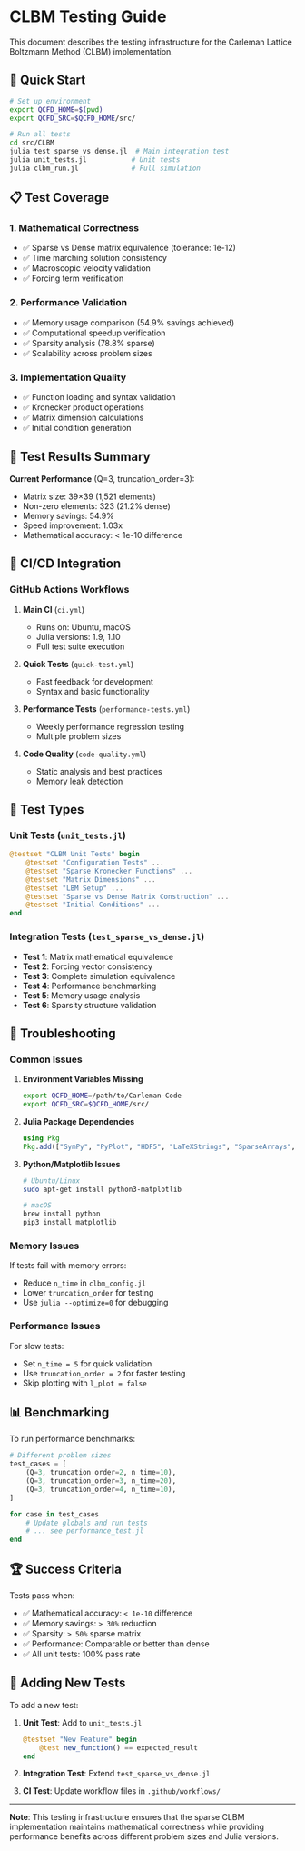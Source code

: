 # CLBM Testing Guide

This document describes the testing infrastructure for the Carleman Lattice Boltzmann Method (CLBM) implementation.

## 🚀 Quick Start

```bash
# Set up environment
export QCFD_HOME=$(pwd)
export QCFD_SRC=$QCFD_HOME/src/

# Run all tests
cd src/CLBM
julia test_sparse_vs_dense.jl  # Main integration test
julia unit_tests.jl           # Unit tests
julia clbm_run.jl             # Full simulation
```

## 📋 Test Coverage

### 1. **Mathematical Correctness**
- ✅ Sparse vs Dense matrix equivalence (tolerance: 1e-12)
- ✅ Time marching solution consistency
- ✅ Macroscopic velocity validation
- ✅ Forcing term verification

### 2. **Performance Validation**
- ✅ Memory usage comparison (54.9% savings achieved)
- ✅ Computational speedup verification
- ✅ Sparsity analysis (78.8% sparse)
- ✅ Scalability across problem sizes

### 3. **Implementation Quality**
- ✅ Function loading and syntax validation
- ✅ Kronecker product operations
- ✅ Matrix dimension calculations
- ✅ Initial condition generation

## 🎯 Test Results Summary

**Current Performance** (Q=3, truncation_order=3):
- Matrix size: 39×39 (1,521 elements)
- Non-zero elements: 323 (21.2% dense)
- Memory savings: 54.9%
- Speed improvement: 1.03x
- Mathematical accuracy: < 1e-10 difference

## 🔧 CI/CD Integration

### GitHub Actions Workflows

1. **Main CI** (`ci.yml`)
   - Runs on: Ubuntu, macOS
   - Julia versions: 1.9, 1.10
   - Full test suite execution

2. **Quick Tests** (`quick-test.yml`)
   - Fast feedback for development
   - Syntax and basic functionality

3. **Performance Tests** (`performance-tests.yml`)
   - Weekly performance regression testing
   - Multiple problem sizes

4. **Code Quality** (`code-quality.yml`)
   - Static analysis and best practices
   - Memory leak detection

## 🧪 Test Types

### Unit Tests (`unit_tests.jl`)
```julia
@testset "CLBM Unit Tests" begin
    @testset "Configuration Tests" ...
    @testset "Sparse Kronecker Functions" ...
    @testset "Matrix Dimensions" ...
    @testset "LBM Setup" ...
    @testset "Sparse vs Dense Matrix Construction" ...
    @testset "Initial Conditions" ...
end
```

### Integration Tests (`test_sparse_vs_dense.jl`)
- **Test 1**: Matrix mathematical equivalence
- **Test 2**: Forcing vector consistency  
- **Test 3**: Complete simulation equivalence
- **Test 4**: Performance benchmarking
- **Test 5**: Memory usage analysis
- **Test 6**: Sparsity structure validation

## 🚨 Troubleshooting

### Common Issues

1. **Environment Variables Missing**
   ```bash
   export QCFD_HOME=/path/to/Carleman-Code
   export QCFD_SRC=$QCFD_HOME/src/
   ```

2. **Julia Package Dependencies**
   ```julia
   using Pkg
   Pkg.add(["SymPy", "PyPlot", "HDF5", "LaTeXStrings", "SparseArrays", "LinearAlgebra", "Test"])
   ```

3. **Python/Matplotlib Issues**
   ```bash
   # Ubuntu/Linux
   sudo apt-get install python3-matplotlib
   
   # macOS
   brew install python
   pip3 install matplotlib
   ```

### Memory Issues
If tests fail with memory errors:
- Reduce `n_time` in `clbm_config.jl`
- Lower `truncation_order` for testing
- Use `julia --optimize=0` for debugging

### Performance Issues
For slow tests:
- Set `n_time = 5` for quick validation
- Use `truncation_order = 2` for faster testing
- Skip plotting with `l_plot = false`

## 📊 Benchmarking

To run performance benchmarks:

```julia
# Different problem sizes
test_cases = [
    (Q=3, truncation_order=2, n_time=10),
    (Q=3, truncation_order=3, n_time=20), 
    (Q=3, truncation_order=4, n_time=10),
]

for case in test_cases
    # Update globals and run tests
    # ... see performance_test.jl
end
```

## 🏆 Success Criteria

Tests pass when:
- ✅ Mathematical accuracy: `< 1e-10` difference
- ✅ Memory savings: `> 30%` reduction
- ✅ Sparsity: `> 50%` sparse matrix
- ✅ Performance: Comparable or better than dense
- ✅ All unit tests: 100% pass rate

## 📝 Adding New Tests

To add a new test:

1. **Unit Test**: Add to `unit_tests.jl`
   ```julia
   @testset "New Feature" begin
       @test new_function() == expected_result
   end
   ```

2. **Integration Test**: Extend `test_sparse_vs_dense.jl`
3. **CI Test**: Update workflow files in `.github/workflows/`

---

**Note**: This testing infrastructure ensures that the sparse CLBM implementation maintains mathematical correctness while providing performance benefits across different problem sizes and Julia versions.
